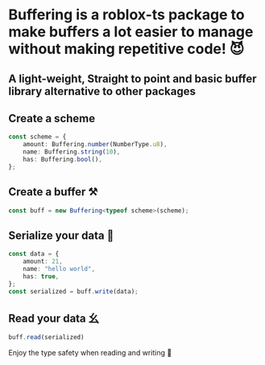 
# Buffering is a roblox-ts package to make buffers a lot easier to manage without making repetitive code! 😈
## A light-weight, Straight to point and basic buffer library alternative to other packages

## Create a scheme

```ts
const scheme = {
	amount: Buffering.number(NumberType.u8),
	name: Buffering.string(10),
	has: Buffering.bool(),
};
```
## Create a buffer ⚒
```ts
const buff = new Buffering<typeof scheme>(scheme);
```

## Serialize your data 💭
```ts
const data = {
	amount: 21,
	name: "hello world",
	has: true,
};
const serialized = buff.write(data);
```

## Read your data ⼳
 ```ts
buff.read(serialized)
```

Enjoy the type safety when reading and writing 🧼
